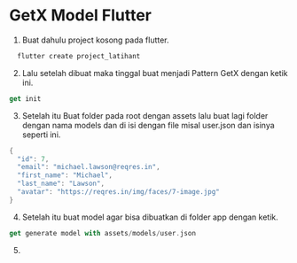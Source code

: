 # GetX Model Flutter
1. Buat dahulu project kosong pada flutter.
```dart
  flutter create project_latihant
```

2. Lalu setelah dibuat maka tinggal buat menjadi Pattern GetX dengan ketik ini.
```dart
get init
```

3. Setelah itu Buat folder pada root dengan assets lalu buat lagi folder dengan nama models dan di isi dengan file misal user.json dan isinya seperti ini.
```dart
{
  "id": 7,
  "email": "michael.lawson@reqres.in",
  "first_name": "Michael",
  "last_name": "Lawson",
  "avatar": "https://reqres.in/img/faces/7-image.jpg"
}

```

4. Setelah itu buat model agar bisa dibuatkan di folder app dengan ketik.
```dart
get generate model with assets/models/user.json
```

5. 
